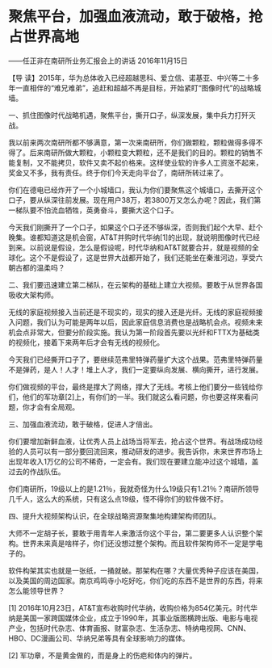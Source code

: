 # 聚焦平台，加强血液流动，敢于破格，抢占世界高地

——任正非在南研所业务汇报会上的讲话 2016年11月15日

【导 读】2015年，华为总体收入已经超越思科、爱立信、诺基亚、中兴等二十多年一直相伴的“难兄难弟”，追赶和超越不再是目标，开始紧盯“图像时代”的战略城墙。

一、抓住图像时代战略机遇，聚焦平台，撕开口子，纵深发展，集中兵力打歼灭战。

我以前来两次南研所都不够满意，第一次来南研所，你们做颗粒，颗粒做得多得不得了。后来南研所做大颗粒，小颗粒变大颗粒，还不是我们的目的。颗粒的销售不能复制，又不能拷贝，软件又卖不起价格来。这样使业软的许多人工资涨不起来，奖金又不多，我有责任。终于你们今天走向平台了，南研所转过来了。

你们在德电已经炸开了一个小城墙口，我认为你们要聚焦这个城墙口，去撕开这个口子，要从纵深往前发展。现在用户38万，若3800万又怎么办呢？因此，我们第一梯队要不怕流血牺牲，英勇奋斗，要撕大这个口子。

今天我们刚撕开了一个口子，如果这个口子还不够纵深，否则我们起个大早、赶个晚集。谁都知道这是机会窗，AT&T并购时代华纳\[1\]的出现，就说明图像时代已经到来。以前说是假设，怎么是假设呢，时代华纳和AT&T就要合并，就是视频的全球化。这个不是假设了，这是世界大战都开始了，我们还能坐在秦淮河边，享受六朝古都的温柔吗？

二、我们要迅速建立第二梯队，在云架构的基础上建立大视频。要敢于从世界各国吸收大架构师。

无线的家庭视频接入当前还是不现实的，现实的接入还是光纤。无线的家庭视频接入问题，我们认为可能是两年以后，因此家庭信息消费也是战略机会点。视频未来机会点非常大，但要分阶段实施。我认为第一阶段首先要以光纤和FTTX为基础类的视频化，接着下来两年后才会有无线的视频化。

今天我们已经撕开口子了，要继续范弗里特弹药量扩大这个战果。范弗里特弹药量不是弹药，是人！人才！堆上人才，我们一定要纵向发展、横向撕开，进行发展。

你们做视频的平台，最终是撑大了网络，撑大了无线。考核上他们要分一些钱给你们，他们的军功章\[2\]上，有你们的一半。我们就这么看问题，你也要这样来看问题，你才会有全局观。

三、加强血液流动，敢于破格，促进人才倍出。

你们要增加新鲜血液，让优秀人员上战场当将军去，抢占这个世界。有战场成功经验的人员可以有一部分要回流回来，推动研发的进步。我告诉你，未来世界市场上出现年收入1万亿的公司不稀奇，一定会有。我们现在要建立能冲过这个城墙，盖过去的作战队伍。

你们南研所，19级以上的是1.21％，我就奇怪为什么19级只有1.21％？南研所领导几千人，这么大的系统，只有这么点19级，怪不得你们的软件做不好。

四、提升大视频架构认识，在全球战略资源聚集地构建架构师团队。

大师不一定胡子长，要敢于用青年人来激活你这个平台，第二要更多人认识整个架构。世界未来真是啥样子，你们还没想过整个架构。而且软件架构师不一定是学电子的。

软件构架其实也就是一张纸，一捅就破。那架构在哪？大量优秀种子应该在美国，以及美国的周边国家。南京鸡鸣寺小吃好吃，你们吃的东西不是世界的东西，将来怎么能领导世界？

\[1\] 2016年10月23日，AT&T宣布收购时代华纳，收购价格为854亿美元。时代华纳是美国一家跨国媒体企业，成立于1990年，其事业版图横跨出版、电影与电视产业，包括时代杂志、体育画报、财富杂志、生活杂志、特纳电视网、CNN、HBO、DC漫画公司、华纳兄弟等具有全球影响力的媒体。

\[2\] 军功章，不是黄金做的，而是身上的伤疤和体内的弹片。


